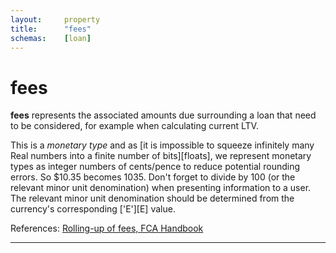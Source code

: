 ```yaml
---
layout:		property
title:		"fees"
schemas:	[loan]
---
```


# fees

**fees** represents the associated amounts due surrounding a loan that need to be considered, for example when calculating current LTV.

This is a *monetary type* and as [it is impossible to squeeze infinitely many Real numbers into a finite number of bits][floats], we represent monetary types as integer numbers of cents/pence to reduce potential rounding errors. So $10.35 becomes 1035.
Don't forget to divide by 100 (or the relevant minor unit denomination) when presenting information to a user. The relevant minor unit denomination should be determined from the currency's corresponding ['E'][E] value.

References: [Rolling-up of fees, FCA Handbook][fca-fees]

---

[fca-fees]:  https://www.handbook.fca.org.uk/handbook/MCOB/4/6A.html
